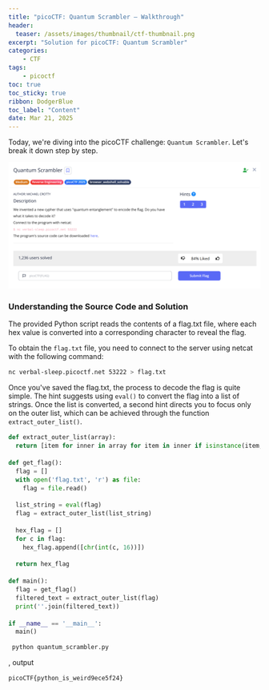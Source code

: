 ```yaml
---
title: "picoCTF: Quantum Scrambler – Walkthrough"
header:
  teaser: /assets/images/thumbnail/ctf-thumbnail.png
excerpt: "Solution for picoCTF: Quantum Scrambler"
categories:
    - CTF
tags:
    - picoctf
toc: true
toc_sticky: true
ribbon: DodgerBlue
toc_label: "Content"
date: Mar 21, 2025
---
```


Today, we're diving into the picoCTF challenge: `Quantum Scrambler`. Let's break it down step by step.

![alt text](/assets/images/posts/ctf/picoctf-quantum-scrambler/ctf-image.png)

### Understanding the Source Code and Solution

The provided Python script reads the contents of a flag.txt file, where each hex value is converted into a corresponding character to reveal the flag.

To obtain the `flag.txt` file, you need to connect to the server using netcat with the following command:

```bash
nc verbal-sleep.picoctf.net 53222 > flag.txt
```

Once you've saved the flag.txt, the process to decode the flag is quite simple. The hint suggests using `eval()` to convert the flag into a list of strings. Once the list is converted, a second hint directs you to focus only on the outer list, which can be achieved through the function `extract_outer_list()`.

```python
def extract_outer_list(array):
  return [item for inner in array for item in inner if isinstance(item, str)]

def get_flag():
  flag = []
  with open('flag.txt', 'r') as file:
    flag = file.read()
  
  list_string = eval(flag)
  flag = extract_outer_list(list_string)

  hex_flag = []
  for c in flag:
    hex_flag.append([chr(int(c, 16))])

  return hex_flag

def main():
  flag = get_flag()
  filtered_text = extract_outer_list(flag)
  print(''.join(filtered_text))

if __name__ == '__main__':
  main()
```

```bash
 python quantum_scrambler.py
```

, output

```text
picoCTF{python_is_weird9ece5f24}
```